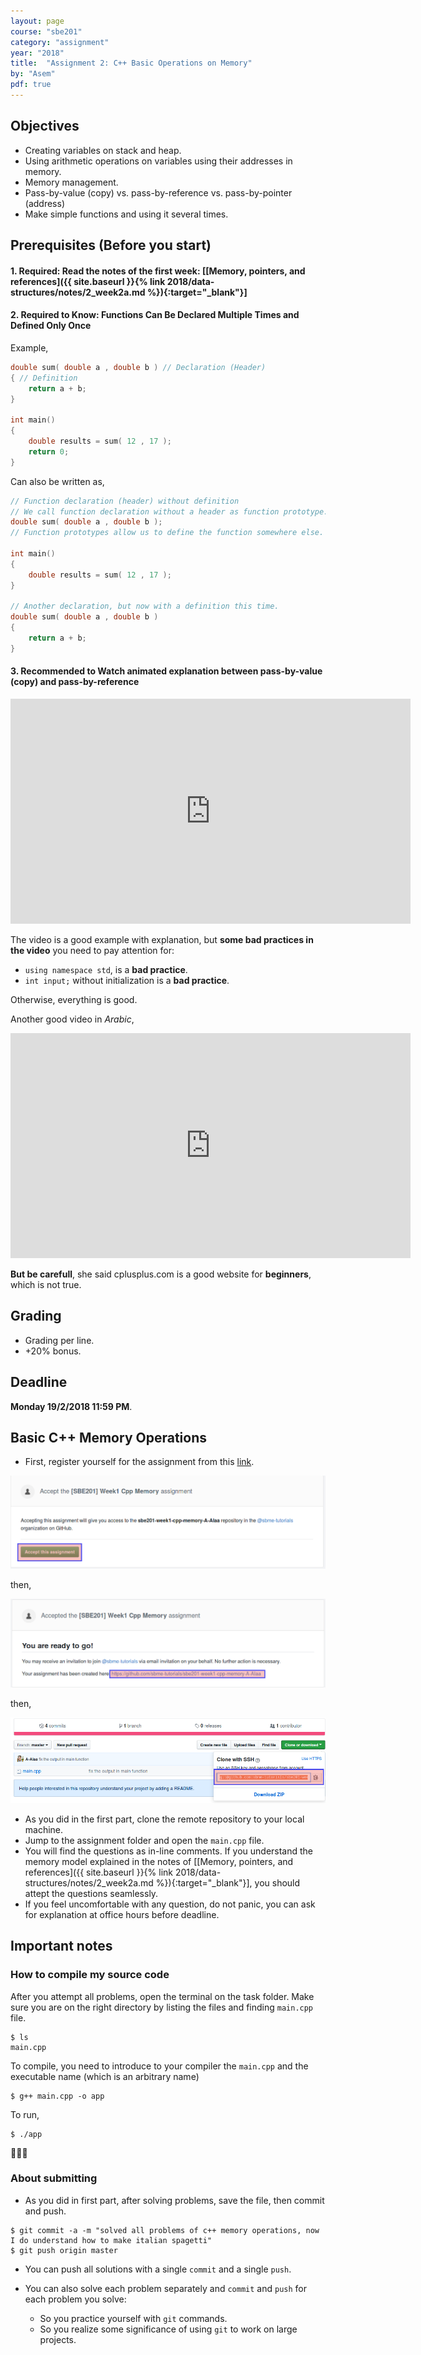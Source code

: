 ```yaml
---
layout: page
course: "sbe201"
category: "assignment"
year: "2018"
title:  "Assignment 2: C++ Basic Operations on Memory"
by: "Asem"
pdf: true
---
```



## Objectives

* Creating variables on stack and heap.
* Using arithmetic operations on variables using their addresses in memory.
* Memory management.
* Pass-by-value (copy) vs. pass-by-reference vs. pass-by-pointer (address)
* Make simple functions and using it several times.

## Prerequisites (Before you start)

#### 1. **Required**: Read the notes of the first week: \[[Memory, pointers, and references]({{ site.baseurl }}{% link 2018/data-structures/notes/2_week2a.md %}){:target="_blank"}\]

#### 2. **Required to Know**: Functions Can Be Declared Multiple Times and Defined Only Once

Example,

```c++
double sum( double a , double b ) // Declaration (Header)
{ // Definition
    return a + b;
}

int main()
{
    double results = sum( 12 , 17 );
    return 0;
}
```

Can also be written as,

```c++
// Function declaration (header) without definition
// We call function declaration without a header as function prototype.
double sum( double a , double b );
// Function prototypes allow us to define the function somewhere else.

int main()
{
    double results = sum( 12 , 17 );
}

// Another declaration, but now with a definition this time.
double sum( double a , double b ) 
{
    return a + b;
}
```

#### 3. **Recommended to Watch** animated explanation between pass-by-value (copy) and pass-by-reference

<iframe width="640" height="360" src="https://www.youtube.com/embed/ErMKBh1pobg" frameborder="0" allow="autoplay; encrypted-media" allowfullscreen></iframe>

The video is a good example with explanation, but **some bad practices in the video** you need to pay attention for:

* `using namespace std`, is a **bad practice**.
* `int input;` without initialization is a **bad practice**.

Otherwise, everything is good.


Another good video in *Arabic*,

<iframe width="640" height="360" src="https://www.youtube.com/embed/dqlCK_-ArO0" frameborder="0" allow="autoplay; encrypted-media" allowfullscreen></iframe>

**But be carefull**, she said cplusplus.com is a good website for **beginners**, which is not true.

## Grading

* Grading per line.
* +20% bonus.

## Deadline

**Monday 19/2/2018 11:59 PM**.

## Basic C++ Memory Operations

* First, register yourself for the assignment from this [link](https://classroom.github.com/a/qZUcR20l).

![](b1.png)

then,

![](b2.png)

then,

![](b3.png)

* As you did in the first part, clone the remote repository to your local machine.
* Jump to the assignment folder and open the `main.cpp` file.
* You will find the questions as in-line comments. If you understand the memory model explained in the notes of \[[Memory, pointers, and references]({{ site.baseurl }}{% link 2018/data-structures/notes/2_week2a.md %}){:target="_blank"}\], you should attept the questions seamlessly.
* If you feel uncomfortable with any question, do not panic, you can ask for explanation at office hours before deadline.

## Important notes

### How to compile my source code

After you attempt all problems, open the terminal on the task folder. Make sure you are on the right directory by listing the files and finding `main.cpp` file.

```terminal
$ ls
main.cpp
```

To compile, you need to introduce to your compiler the `main.cpp` and the executable name (which is an arbitrary name)

```terminal
$ g++ main.cpp -o app
```

To run,

```terminal
$ ./app
```

🎉🎉🎉

### About submitting

* As you did in first part, after solving problems, save the file, then commit and push.

```terminal
$ git commit -a -m "solved all problems of c++ memory operations, now I do understand how to make italian spagetti"
$ git push origin master
```

* You can push all solutions with a single `commit` and a single `push`.
* You can also solve each problem separately and `commit` and `push` for each problem you solve:

  * So you practice yourself with `git` commands.
  * So you realize some significance of using `git` to work on large projects.
